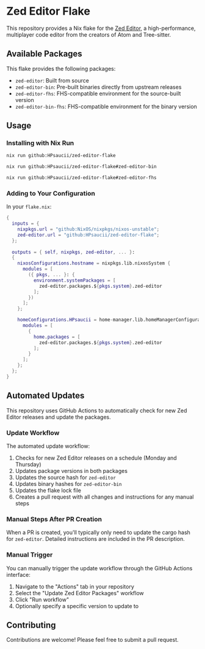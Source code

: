 # Zed Editor Flake

This repository provides a Nix flake for the [Zed Editor](https://zed.dev/), a high-performance, multiplayer code editor from the creators of Atom and Tree-sitter.

## Available Packages

This flake provides the following packages:

- `zed-editor`: Built from source
- `zed-editor-bin`: Pre-built binaries directly from upstream releases
- `zed-editor-fhs`: FHS-compatible environment for the source-built version
- `zed-editor-bin-fhs`: FHS-compatible environment for the binary version

## Usage

### Installing with Nix Run

```sh
nix run github:HPsaucii/zed-editor-flake

nix run github:HPsaucii/zed-editor-flake#zed-editor-bin

nix run github:HPsaucii/zed-editor-flake#zed-editor-fhs
```

### Adding to Your Configuration

In your `flake.nix`:

```nix
{
  inputs = {
    nixpkgs.url = "github:NixOS/nixpkgs/nixos-unstable";
    zed-editor.url = "github:HPsaucii/zed-editor-flake";
  };
  
  outputs = { self, nixpkgs, zed-editor, ... }:
  {
    nixosConfigurations.hostname = nixpkgs.lib.nixosSystem {
      modules = [
        ({ pkgs, ... }: {
          environment.systemPackages = [
            zed-editor.packages.${pkgs.system}.zed-editor
          ];
        })
      ];
    };

    homeConfigurations.HPsaucii = home-manager.lib.homeManagerConfiguration {
      modules = [
        {
          home.packages = [
            zed-editor.packages.${pkgs.system}.zed-editor
          ];
        }
      ];
    };
  };
}
```

## Automated Updates

This repository uses GitHub Actions to automatically check for new Zed Editor releases and update the packages.

### Update Workflow

The automated update workflow:

1. Checks for new Zed Editor releases on a schedule (Monday and Thursday)
2. Updates package versions in both packages
3. Updates the source hash for `zed-editor`
4. Updates binary hashes for `zed-editor-bin`
5. Updates the flake lock file
6. Creates a pull request with all changes and instructions for any manual steps

### Manual Steps After PR Creation

When a PR is created, you'll typically only need to update the cargo hash for `zed-editor`. Detailed instructions are included in the PR description.

### Manual Trigger

You can manually trigger the update workflow through the GitHub Actions interface:

1. Navigate to the "Actions" tab in your repository
2. Select the "Update Zed Editor Packages" workflow
3. Click "Run workflow"
4. Optionally specify a specific version to update to

## Contributing

Contributions are welcome! Please feel free to submit a pull request.
